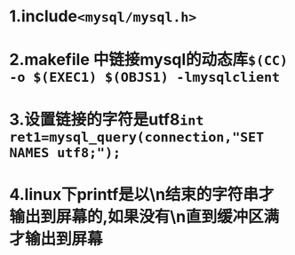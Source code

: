 # 1.include`<mysql/mysql.h>`
# 2.makefile 中链接mysql的动态库`$(CC) -o $(EXEC1) $(OBJS1) -lmysqlclient`
# 3.设置链接的字符是utf8`int ret1=mysql_query(connection,"SET NAMES utf8;");`
# 4.linux下printf是以\n结束的字符串才输出到屏幕的,如果没有\n直到缓冲区满才输出到屏幕

